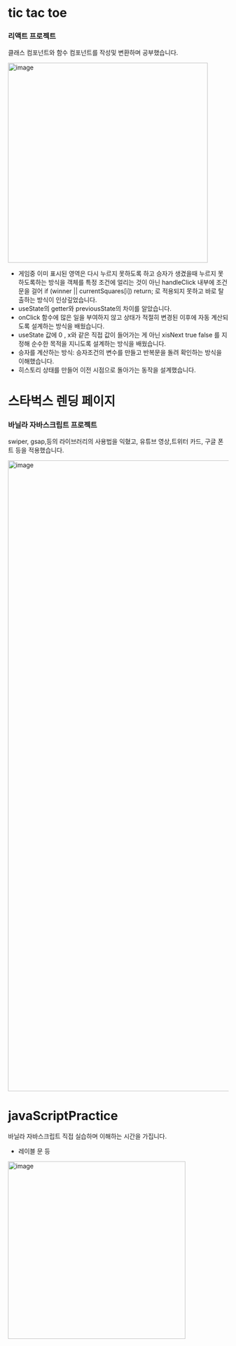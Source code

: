 # tic tac toe 
### 리액트 프로젝트

클래스 컴포넌트와 함수 컴포넌트를 작성및 변환하며 공부했습니다. 

<img width="456" alt="image" src="https://github.com/joywhy/miniProject/assets/82435813/4ff73f06-0ea0-44d1-a555-48ba92b9b475">

<br/>

- 게임중 이미 표시된 영역은 다시 누르지 못하도록 하고 승자가 생겼을때 누르지 못하도록하는 방식을 객체를 특정 조건에 얼리는 것이 아닌 handleClick 내부에 조건문을 걸어     if (winner || currentSquares[i]) return; 로 적용되지 못하고 바로 탈출하는 방식이 인상깊었습니다.
- useState의 getter와 previousState의 차이를 알았습니다.
- onClick 함수에 많은 일을 부여하지 않고 상태가 적절히 변경된 이후에 자동 계산되도록 설계하는 방식을 배웠습니다.
- useState 값에 0 , x와 같은 직접 값이 들어가는 게 아닌 xisNext true false 를 지정해 순수한 목적을 지니도록 설계하는 방식을 배웠습니다.
- 승자를 계산하는 방식: 승자조건의 변수를 만들고 반복문을 돌려 확인하는 방식을 이해했습니다.
- 히스토리 상태를 만들어 이전 시점으로 돌아가는 동작을 설계했습니다.



# 스타벅스 렌딩 페이지
### 바닐라 자바스크립트 프로젝트

 swiper, gsap,등의 라이브러리의 사용법을 익혔고, 유튜브 영상,트위터 카드, 구글 폰트 등을 적용했습니다. 

<img width="1439" alt="image" src="https://github.com/joywhy/miniProject/assets/82435813/50e738da-1c8f-42e2-bf7b-2a3b1ca96504">

# javaScriptPractice

바닐라 자바스크립트 직접 실습하며 이해하는 시간을 가집니다. 
- 레이블 문 등

<img width="405" alt="image" src="https://github.com/joywhy/miniProject/assets/82435813/32e9d4a1-f6d5-4b57-8e9a-a0086ea59fc4">

 
